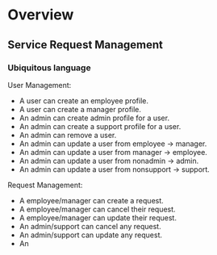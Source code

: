 # Overview
## Service Request Management

### Ubiquitous language

User Management:
- A user can create an employee profile.
- A user can create a manager profile.
- An admin can create admin profile for a user.
- An admin can create a support profile for a user.
- An admin can remove a user.
- An admin can update a user from employee -> manager.
- An admin can update a user from manager -> employee.
- An admin can update a user from nonadmin -> admin.
- An admin can update a user from nonsupport -> support.

Request Management:
- A employee/manager can create a request.
- A employee/manager can cancel their request.
- A employee/manager can update their request.
- An admin/support can cancel any request.
- An admin/support can update any request.
- An 

